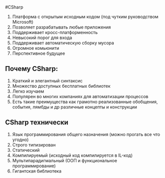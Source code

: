 #CSharp 
1. Платформа с открытым исходным кодом (под чутким руководством Microsoft)
2. Позволяет разрабатывать любые приложения
3. Поддерживает кросс-платформенность
4. Невысокий порог для входа
5. Поддерживает автоматическую сборку мусора
6. Огромное комьюнити
7. Перспективное будущее

## Почему CSharp:
1. Краткий и элегантный синтаксис
2. Множество доступных бесплатных библиотек
3. Легко изучаем
4. Популярен во многих компаниях для автоматизации процессов
5. Есть такие преимущества как грамотно реализованные обобщения, события, лямбды и др различные концепты и конструкции

## CSharp технически
1. Язык программирования общего назначения (можно прогать все что угодно)
2. Строго типизирован
3. Статический
4. Компилируемый (исходный код компилируется в IL-код)
5. Мультипарадигмальный (ООП и функциональное программирование)
6. Гигантская библиотека
